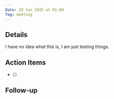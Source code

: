 ```yaml
---
Date: 20 Jun 2025 at 01:00
Tag: meeting
---
```

## Details
I have no idea what this is, I am just testing things.

## Action Items
- [ ] 

## Follow-up